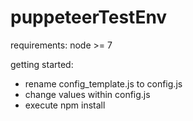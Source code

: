 # puppeteerTestEnv

requirements: node >= 7

getting started:
- rename config_template.js to config.js
- change values within config.js
- execute npm install